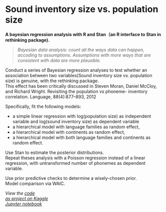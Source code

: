 # Sound inventory size vs. population size
**A bayesian regression analysis with R and Stan（an R interface to Stan in rethinking package).<br/>**

> _Bayesian data analysis: count all the ways data can happen, accoding to assumptions. Assumptions with more ways that are consistent with data are more plausible._


Conduct a series of Bayesian regression analyses to test whether an association between two variables(Sound inventory size vs. population size) is genuine, with the rethinking package.<br/>
This effect has been critically discussed in
Steven Moran, Daniel McCloy, and Richard Wright. Revisiting the population vs phoneme- inventory correlation. Language, 88(4):877–893, 2012<br/>

 Specifically, fit the following models:<br/>
* a simple linear regression with log(population size) as independent variable and log(sound inventory size) as dependent variable<br/>
* a hierarchical model with language families as random effect,<br/>
* a hierarchical model with continents as random effect,<br/>
* a hierarchical model with both language families and continents as random effect.<br/>

Use Stan to estimate the posterior distributions.<br/>
Repeat theses analysis with a Poisson regression instead of a linear regression, with untransformed number of phonemes as dependent variable.<br/>

Use prior predictive checks to determine a wisely-chosen prior.<br/>
Model comparison via WAIC.<br/>

_View the [code](https://github.com/JINHXu/soundInventoryPopulation/blob/master/sdinvpop.r)_<br/>
_[as project on Kaggle](https://www.kaggle.com/xujinghua/soundinventarypopulation)_<br/>
_[Jupyter notebook](https://github.com/JINHXu/soundInventoryPopulation/blob/master/soundinventarypopulation.ipynb)_
